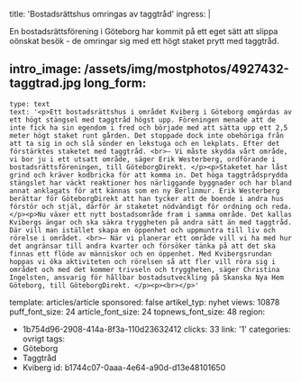 title: 'Bostadsrättshus omringas av taggtråd'
ingress: |
  <p>En bostadsrättsförening i Göteborg har kommit på ett eget sätt att slippa oönskat besök - de omringar sig med ett högt staket prytt med taggtråd.
  </p>
  
intro_image: /assets/img/mostphotos/4927432-taggtrad.jpg
long_form:
  -
    type: text
    text: '<p>Ett bostadsrättshus i området Kviberg i Göteborg omgärdas av ett högt stängsel med taggtråd högst upp. Föreningen menade att de inte fick ha sin egendom i fred och började med att sätta upp ett 2,5 meter högt staket runt gården. Det stoppade dock inte obehöriga från att ta sig in och slå sönder en lekstuga och en lekplats. Efter det förstärktes staketet med taggtråd. <br>– Vi måste skydda vårt område, vi bor ju i ett utsatt område, säger Erik Westerberg, ordförande i bostadsrättsföreningen, till GöteborgDirekt. </p><p>Staketet har låst grind och kräver kodbricka för att komma in. Det höga taggtrådsprydda stängslet har väckt reaktioner hos närliggande byggnader och har bland annat anklagats för att kännas som en ny Berlinmur. Erik Westerberg berättar för GöteborgDirekt att han tycker att de boende i andra hus förstör och stjäl, därför är staketet nödvändigt för ordning och reda. </p><p>Nu växer ett nytt bostadsområde fram i samma område. Det kallas Kvibergs ängar och ska säkra tryggheten på andra sätt än med taggtråd. Där vill man istället skapa en öppenhet och uppmuntra till liv och rörelse i området. <br>– När vi planerar ett område vill vi ha med hur det angränsar till andra kvarter och försöker tänka på att det ska finnas ett flöde av människor och en öppenhet. Med Kvibergsrundan hoppas vi öka aktiviteten och rörelsen så att fler vill röra sig i området och med det kommer trivseln och tryggheten, säger Christina Ingelsten, ansvarig för hållbar bostadsutveckling på Skanska Nya Hem Göteborg, till GöteborgDirekt. </p><p><br></p>'
template: articles/article
sponsored: false
artikel_typ: nyhet
views: 10878
puff_font_size: 24
article_font_size: 24
topnews_font_size: 48
region:
  - 1b754d96-2908-414a-8f3a-110d23632412
clicks: 33
link: '1'
categories: ovrigt
tags:
  - Göteborg
  - Taggtråd
  - Kviberg
id: b1744c07-0aaa-4e64-a90d-d13e48101650
